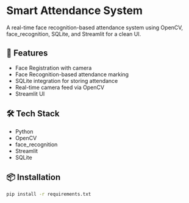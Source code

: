 # Smart Attendance System

A real-time face recognition-based attendance system using OpenCV, face_recognition, SQLite, and Streamlit for a clean UI.

## 🚀 Features
- Face Registration with camera
- Face Recognition-based attendance marking
- SQLite integration for storing attendance
- Real-time camera feed via OpenCV
- Streamlit UI

## 🛠️ Tech Stack
- Python
- OpenCV
- face_recognition
- Streamlit
- SQLite

## 📦 Installation
```bash
pip install -r requirements.txt
